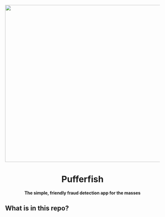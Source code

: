 <p align="center">
  <img src="https://github.com/user-attachments/assets/b336b7d7-df3c-401d-bd56-eaac242d2836" width="512">
  <h1 align="center">Pufferfish</h1>
</p>

<p align="center"><b>The simple, friendly fraud detection app for the masses</b></p>

## What is in this repo?


